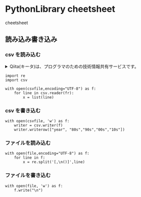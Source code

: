 # PythonLibrary cheetsheet

cheetsheet

## 読み込み書き込み
### csv を読み込む
<details><summary>Qiita(キータ)は、プログラマのための技術情報共有サービスです。</summary>プログラミングに関することをどんどん投稿して、知識を記録、共有しましょう。
Qiitaに投稿すると、自分のコードやノウハウを見やすい形で残すことができます。
技術情報はテキストファイルへのメモではなく、タグを付けた文章、シンタックスハイライトされたコードで保存することで初めて再利用可能な知識になる、そうQiitaでは考えています。</details>


```
import re 
import csv

with open(csvfile,encoding="UTF-8") as f:
    for line in csv.reader(fr):
        x = list(line)
```

### csv を書き込む
```
with open(csvfile, 'w') as f:
    writer = csv.writer(f)
    writer.writerow(["year", "80s","90s","00s","10s"])
```

### ファイルを読み込む

```
with open(file,encoding="UTF-8") as f:
    for line in f:
        x = re.split('[,\n()]',line)
```

### ファイルを書き込む
```
with open(file, 'w') as f:
    f.write("\n")
```
